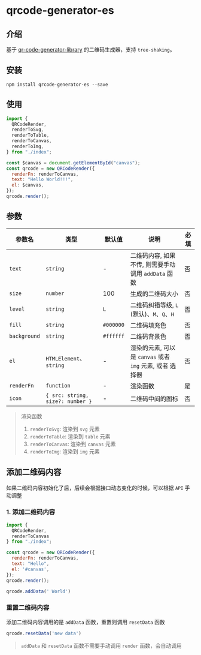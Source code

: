 # qrcode-generator-es

## 介绍

基于 [qr-code-generator-library](https://www.nayuki.io/page/qr-code-generator-library) 的二维码生成器，支持 `tree-shaking`。

## 安装

```shell
npm install qrcode-generator-es --save
```

## 使用

```javascript
import {
  QRCodeRender,
  renderToSvg,
  renderToTable,
  renderToCanvas,
  renderToImg,
} from "./index";

const $canvas = document.getElementById("canvas");
const qrcode = new QRCodeRender({
  renderFn: renderToCanvas,
  text: "Hello World!!!",
  el: $canvas,
});
qrcode.render();
```

## 参数
| 参数名 | 类型 | 默认值 | 说明 | 必填 |
| ---- | ---- | ---- | ---- | ---- |
| `text` | `string` | - | 二维码内容, 如果不传, 则需要手动调用 `addData` 函数 | 否 |
| `size` | `number` | 100 | 生成的二维码大小 | 否 |
| `level` | `string` | `L` | 二维码纠错等级, `L` (默认)、`M`、`Q`、`H` | 否 |
| `fill` | `string` | `#000000` | 二维码填充色 | 否 |
| `background` | `string` | `#ffffff` | 二维码背景色 | 否 |
| `el` | `HTMLElement`、`string` | - | 渲染的元素, 可以是 `canvas` 或者 `img` 元素, 或者 选择器 | 否 |
| `renderFn` | `function` | - | 渲染函数 | 是 |
| `icon` | `{ src: string, size?: number }` | - | 二维码中间的图标 | 否 |

> 渲染函数
> 1. `renderToSvg`: 渲染到 `svg` 元素
> 2. `renderToTable`: 渲染到 `table` 元素
> 3. `renderToCanvas`: 渲染到 `canvas` 元素
> 4. `renderToImg`: 渲染到 `img` 元素

## 添加二维码内容
如果二维码内容初始化了后，后续会根据接口动态变化的时候，可以根据 `API` 手动调整

### 1. 添加二维码内容

```javascript
import {
  QRCodeRender,
  renderToCanvas
} from "./index";

const qrcode = new QRCodeRender({
  renderFn: renderToCanvas,
  text: "Hello",
  el: '#canvas',
});
qrcode.render();

qrcode.addData(' World')
```
### 重置二维码内容
添加二维码内容调用的是 `addData` 函数，重置则调用 `resetData` 函数

```javascript
qrcode.resetData('new data')
```
> `addData` 和 `resetData` 函数不需要手动调用 `render` 函数，会自动调用

